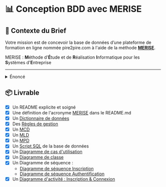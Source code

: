 # 📊 Conception BDD avec MERISE
## 📝 Contexte du Brief

Votre mission est de concevoir la base de données d’une plateforme de formation en ligne nommée pire2pire.com à l'aide de la méthode [**MERISE**](#merise).

<a id="merise"></a>
MERISE : **M**éthode d'**É**tude et de **R**éalisation **I**nformatique pour les **S**ystèmes d'**E**ntreprise

---

<details><summary>Énoncé</summary>
Les formations sont organisés en modules.

Chaque module est caractérisé par un numéro de module sous forme de Semantic Versionning, un intitulé, un objectif pédagogique, un contenu (textes, images et vidéos), une durée en heures, un ou plusieurs tags et un auteur.

Un module peut faire partie d'une ou plusieurs formations, comme par exemple un pire module "Commandes de base Git" pourrait faire partie d'une pire formation "Frontend Javascript" et "DevOps", voir  plus.

Un module peut contenir un texte et/ou une image et/ou une vidéo.

Les apprenants peuvent s'inscrire à une ou plusieurs formations, ils peuvent choisir de ne pas suivre certains des modules s'ils possèdent déjà, par exemple, les compétences. Autrement dit, ils peuvent arbitrairement valider les modules de leur choix en un clic.

Chaque apprenant est évalué pour chaque module et possède un état de fin de module (OK / KO).

Une formation est considérée comme terminée lorsque tous les modules ont été validés.

Chaque apprenant est caractérisé par un numéro d’inscription unique, un nom, un prénom, une adresse et une date de naissance.
​
Un formateurs est auteur d'un module pour une formation donnée, chaque formateur est caractérisé par un code, un nom, un prénom.
</details>

## 📦 Livrable
- [X] Un README explicite et soigné
- [X] Une définition de l'acronyme [MERISE](#merise) dans le README.md
- [X] Un [Dictionnaire de données](dictionnaire_de_donnees.md)
- [X] Des [Règles de gestion](regles_de_gestion.md)
- [X] Un [MCD](mcd.md)
- [X] Un [MLD](mld.md)
- [X] Un [MPD](mpd.md)
- [X] Un [Script SQL](script_sql.sql) de la base de données
- [X] Un [Diagramme de cas d'utilisation](use-case.md)
- [X] Un [Diagramme de classe](class-diagram.md)
- [X] Un Diagramme de séquence :
    - [Diagramme de séquence Inscription](sequence-1-diagram.md)
    - [Diagramme de séquence Authentification](sequence-2-diagram.md)
- [X] Un [Diagramme d'activité : Inscription & Connexion](activity-diagram.md)